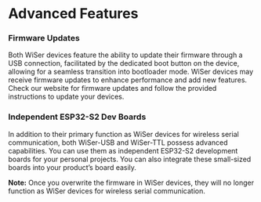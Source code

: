 # Advanced Features

### Firmware Updates <a href="#_toc150171929" id="_toc150171929"></a>

Both WiSer devices feature the ability to update their firmware through a USB connection, facilitated by the dedicated boot button on the device, allowing for a seamless transition into bootloader mode. WiSer devices may receive firmware updates to enhance performance and add new features. Check our website for firmware updates and follow the provided instructions to update your devices.

### Independent ESP32-S2 Dev Boards <a href="#_toc150171930" id="_toc150171930"></a>

In addition to their primary function as WiSer devices for wireless serial communication, both WiSer-USB and WiSer-TTL possess advanced capabilities. You can use them as independent ESP32-S2 development boards for your personal projects. You can also integrate these small-sized boards into your product’s board easily.

**Note:** Once you overwrite the firmware in WiSer devices, they will no longer function as WiSer devices for wireless serial communication.
